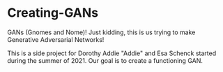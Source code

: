 # Creating-GANs
GANs (Gnomes and Nome)! Just kidding, this is us trying to make Generative Adversarial Networks!

This is a side project for Dorothy Addie "Addie" and Esa Schenck started during the summer of 2021. Our goal is to create a functioning GAN.
